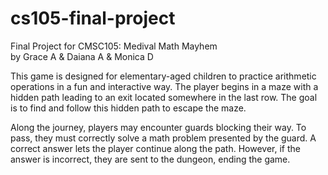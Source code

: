 # cs105-final-project
Final Project for CMSC105: Medival Math Mayhem \
by Grace A & Daiana A &  Monica D

This game is designed for elementary-aged children to practice arithmetic operations in a fun and interactive way. 
The player begins in a maze with a hidden path leading to an exit located somewhere in the last row. The goal is 
to find and follow this hidden path to escape the maze.

Along the journey, players may encounter guards blocking their way. To pass, they must correctly solve a math 
problem presented by the guard. A correct answer lets the player continue along the path. However, if the answer 
is incorrect, they are sent to the dungeon, ending the game.
